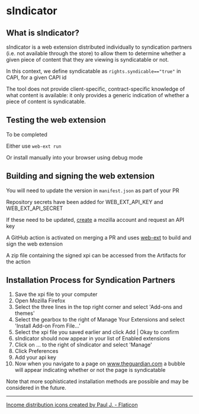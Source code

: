# sIndicator
## What is sIndicator?
sIndicator is a web extension distributed individually to syndication partners (i.e. not available through the store) to allow them to determine whether a given piece of content that they are viewing is syndicatable or not.

In this context, we define syndicatable as
`rights.syndicable=="true"`
in CAPI, for a given CAPI id

The tool does not provide client-specific, contract-specific knowledge of what content is available: it only provides a generic indication of whether a piece of content is syndicatable.

## Testing the web extension
To be completed

Either use `web-ext run`

Or install manually into your browser using debug mode

## Building and signing the web extension
You will need to update the version in `manifest.json` as part of your PR

Repository secrets have been added for WEB_EXT_API_KEY and WEB_EXT_API_SECRET

If these need to be updated, [create](https://accounts.firefox.com/) a mozilla account and request an API key

A GitHub action is activated on merging a PR and uses [web-ext](https://github.com/mozilla/web-ext) to build and sign the web extension

A zip file containing the signed xpi can be accessed from the Artifacts for the action


## Installation Process for Syndication Partners
1. Save the xpi file to your computer
2. Open Mozilla Firefox
3. Select the three lines in the top right corner and select 'Add-ons and themes'
4. Select the gearbox to the right of Manage Your Extensions and select 'Install Add-on From File...'
5. Select the xpi file you saved earlier and click Add | Okay to confirm
6. sIndicator should now appear in your list of Enabled extensions
7. Click on ... to the right of sIndicator and select 'Manage'
8. Click Preferences
9. Add your api key
10. Now when you navigate to a page on www.theguardian.com a bubble will appear indicating whether or not the page is syndicatable

Note that more sophisticated installation methods are possible and may be considered in the future.

------

<a href="https://www.flaticon.com/free-icons/income-distribution" title="income distribution icons">Income distribution icons created by Paul J. - Flaticon</a>